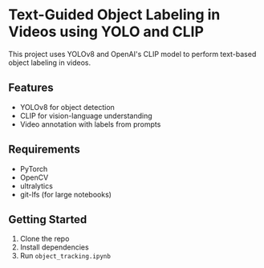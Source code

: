 # Text-Guided Object Labeling in Videos using YOLO and CLIP

This project uses YOLOv8 and OpenAI's CLIP model to perform text-based object labeling in videos.

## Features
- YOLOv8 for object detection
- CLIP for vision-language understanding
- Video annotation with labels from prompts

## Requirements
- PyTorch
- OpenCV
- ultralytics
- git-lfs (for large notebooks)

## Getting Started
1. Clone the repo
2. Install dependencies
3. Run `object_tracking.ipynb`
